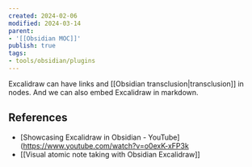 ```yaml
---
created: 2024-02-06
modified: 2024-03-14
parent:
- '[[Obsidian MOC]]'
publish: true
tags:
- tools/obsidian/plugins
---
```

Excalidraw can have links and [[Obsidian transclusion|transclusion]] in nodes. And we can also embed Excalidraw in markdown.

## References
- [Showcasing Excalidraw in Obsidian - YouTube](https://www.youtube.com/watch?v=o0exK-xFP3k
- [[Visual atomic note taking with Obsidian Excalidraw]]